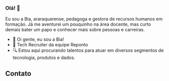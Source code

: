 ### Olá! 👋

Eu sou a Bia, araraquarense, pedagoga e gestora de recursos humanos em formação. Já me aventurei um pouquinho na área docente, mas curto demais bater um papo e conhecer mais sobre pessoas e carreiras. 

- 🤗 Oi gente, eu sou a Bia!
- 💟 Tech Recruiter da equipe Reponto
- 🔍 Estou aqui procurando talentos para atuar em diversos segmentos de tecnologia, produtos e dados.

## Contato
